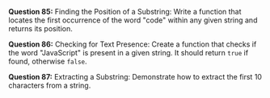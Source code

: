 **Question 85:** Finding the Position of a Substring: Write a function that locates the first occurrence of the word "code" within any given string and returns its position.

**Question 86:** Checking for Text Presence: Create a function that checks if the word "JavaScript" is present in a given string. It should return `true` if found, otherwise `false`.

**Question 87:** Extracting a Substring: Demonstrate how to extract the first 10 characters from a string.

